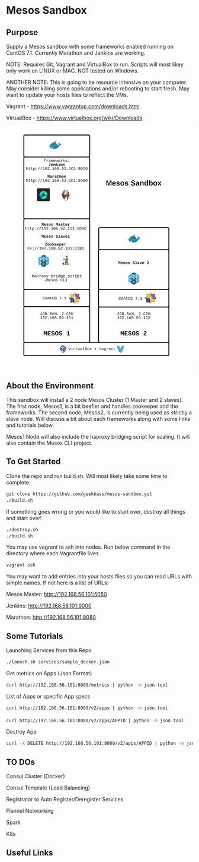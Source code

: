 # Mesos Sandbox

## Purpose
Supply a Mesos sandbox with some frameworks enabled running on CentOS 7.1. Currently Marathon and Jenkins are working. 

NOTE: Requires Git, Vagrant and VirtualBox to run. Scripts will most likey only work on LINUX or MAC. NOT tested on Windows.

ANOTHER NOTE: This is going to be resource intensive on your computer. May consider killing some applications and/or rebooting to start fresh. May want to update your hosts files to reflect the VMs.

Vagrant - https://www.vagrantup.com/downloads.html

VirtualBox - https://www.virtualbox.org/wiki/Downloads

![Mesos Sandbox](mesos-sandbox.png)

## About the Environment

This sandbox will install a 2 node Mesos Cluster (1 Master and 2 slaves). The first node, Mesos1, is a bit beefier and handles zookeeper and the frameworks. The second node, Mesos2, is currently being used as strictly a slave node. Will discuss a bit about each frameworks along with some links and tutorials below.

Mesos1 Node will also include the haproxy bridging script for scaling. It will also contain the Mesos CLI project.


## To Get Started

Clone the repo and run build.sh. Will most likely take some time to complete.

```bash
git clone https://github.com/geekbass/mesos-sandbox.git
./build.sh
```

If something goes wrong or you would like to start over, destroy all things and start over!

```bash
./destroy.sh
./build.sh
```

You may use vagrant to ssh into nodes. Run below command in the directory where each Vagrantfile lives.

```bash
vagrant ssh
```

You may want to add entries into your hosts files so you can read URLs with simple names. If not here is a list of URLs:

Mesos Master: http://192.168.56.101:5050

Jenkins: http://192.168.56.101:9000

Marathon: http://192.168.56.101:8080



## Some Tutorials
Launching Services from this Repo

```bash
./launch.sh services/sample_docker.json
```

Get metrics on Apps (Json Format)

```bash
curl http://192.168.56.101:8080/metrics | python -m json.tool 
```


List of Apps or specific App specs

```bash
curl http://192.168.56.101:8080/v2/apps | python -m json.tool 

curl http://192.168.56.101:8080/v2/apps/APPID | python -m json.tool
```


Destroy App

```bash
curl -X DELETE http://192.168.56.101:8080/v2/apps/APPID | python -m json.tool 
```



## TO DOs
Consul Cluster (Docker)

Consul Template (Load Balancing)

Registrator to Auto Register/Deregister Services

Flannel Networking

Spark

K8s



## Useful Links
